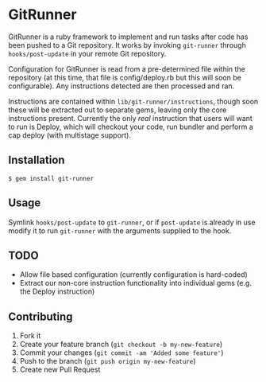 # GitRunner

GitRunner is a ruby framework to implement and run tasks after code has been pushed to a Git repository. It works by invoking `git-runner` through `hooks/post-update` in your remote Git repository.

Configuration for GitRunner is read from a pre-determined file within the repository (at this time, that file is config/deploy.rb but this will soon be configurable). Any instructions detected are then processed and ran.

Instructions are contained within `lib/git-runner/instructions`, though soon these will be extracted out to separate gems, leaving only the core instructions present. Currently the only *real* instruction that users will want to run is Deploy, which will checkout your code, run bundler and perform a cap deploy (with multistage support).

## Installation

    $ gem install git-runner

## Usage

Symlink `hooks/post-update` to `git-runner`, or if `post-update` is already in use modify it to run `git-runner` with the arguments supplied to the hook.

## TODO

* Allow file based configuration (currently configuration is hard-coded)
* Extract our non-core instruction functionality into individual gems (e.g. the Deploy instruction)

## Contributing

1. Fork it
2. Create your feature branch (`git checkout -b my-new-feature`)
3. Commit your changes (`git commit -am 'Added some feature'`)
4. Push to the branch (`git push origin my-new-feature`)
5. Create new Pull Request
